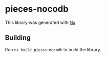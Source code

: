 # pieces-nocodb

This library was generated with [Nx](https://nx.dev).

## Building

Run `nx build pieces-nocodb` to build the library.
